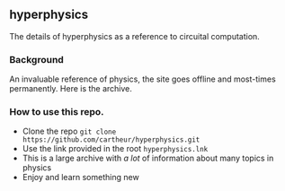 ## hyperphysics

The details of hyperphysics as a reference to circuital computation.

### Background

An invaluable reference of physics, the site goes offline and most-times permanently. Here is the archive.

### How to use this repo.

* Clone the repo ```git clone https://github.com/cartheur/hyperphysics.git```
* Use the link provided in the root ```hyperphysics.lnk```
* This is a large archive with _a lot_ of information about many topics in physics
* Enjoy and learn something new
